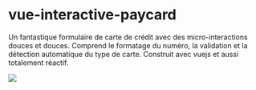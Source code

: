 # vue-interactive-paycard

Un fantastique formulaire de carte de crédit avec des micro-interactions douces et douces. Comprend le formatage du numéro, la validation et la détection automatique du type de carte. Construit avec vuejs et aussi totalement réactif.


![](demo.gif)
